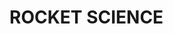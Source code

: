 # ROCKET SCIENCE

<!-- - [ROCKET SCIENTISTS]() -->

<!-- - [KERBAL SPACE PROGRAM]() -->

<!-- https://www.kerbalspaceprogram.com/ -->
<!-- https://store.steampowered.com/app/220200/Kerbal_Space_Program/ -->
<!-- https://en.wikipedia.org/wiki/Kerbal_Space_Program -->

<!-- https://www.nasa.gov/ -->

<!-- https://www.spacex.com/ -->

<!-- https://www.nasaspaceflight.com/ -->
<!-- https://www.youtube.com/channel/UCSUu1lih2RifWkKtDOJdsBA -->

<!-- https://en.wikipedia.org/wiki/Tim_Dodd -->
<!-- https://everydayastronaut.com/ -->
<!-- https://www.youtube.com/@EverydayAstronaut -->

<!-- https://en.wikipedia.org/wiki/Amy_Shira_Teitel -->
<!-- https://www.amyshirateitel.com/ -->
<!-- https://www.youtube.com/channel/UCw95T_TgbGHhTml4xZ9yIqg -->

<!-- https://www.youtube.com/channel/UCxzC4EngIsMrPmbm6Nxvb-A -->
<!-- https://en.wikipedia.org/wiki/Scott_Manley -->